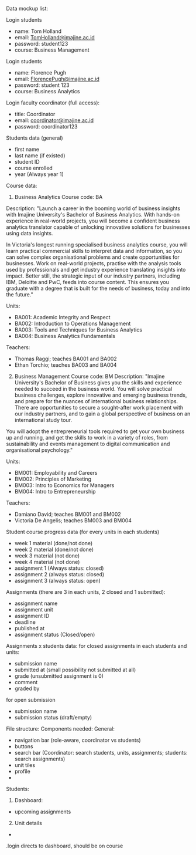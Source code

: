 Data mockup list:

Login students 
- name: Tom Holland
- email: TomHolland@imajine.ac.id
- password: student123
- course: Business Management

Login students
- name: Florence Pugh
- email: FlorencePugh@imajine.ac.id
- password: student 123
- course: Business Analytics

Login faculty coordinator (full access):
- title: Coordinator
- email: coordinator@imajine.ac.id
- password: coordinator123

Students data (general)
- first name
- last name (if existed)
- student ID
- course enrolled
- year (Always year 1)

Course data: 
1. Business Analytics
Course code: BA

Description: "Launch a career in the booming world of business insights with Imajine University's Bachelor of Business Analytics. With hands-on experience in real-world projects, you will become a confident business analytics translator capable of unlocking innovative solutions for businesses using data insights.

In Victoria's longest running specialised business analytics course, you will learn practical commercial skills to interpret data and information, so you can solve complex organisational problems and create opportunities for businesses. Work on real-world projects, practise with the analysis tools used by professionals and get industry experience translating insights into impact. Better still, the strategic input of our industry partners, including IBM, Deloitte and PwC, feeds into course content. This ensures you graduate with a degree that is built for the needs of business, today and into the future."

Units:
- BA001: Academic Integrity and Respect
- BA002: Introduction to Operations Management
- BA003: Tools and Techniques for Business Analytics
- BA004: Business Analytics Fundamentals

Teachers: 
- Thomas Raggi; teaches BA001 and BA002
- Ethan Torchio; teaches BA003 and BA004

2. Business Management
Course code: BM
Description: "Imajine University's Bachelor of Business gives you the skills and experience needed to succeed in the business world. You will solve practical business challenges, explore innovative and emerging business trends, and prepare for the nuances of international business relationships. There are opportunities to secure a sought-after work placement with our industry partners, and to gain a global perspective of business on an international study tour.

You will adopt the entrepreneurial tools required to get your own business up and running, and get the skills to work in a variety of roles, from sustainability and events management to digital communication and organisational psychology."

Units:

- BM001: Employability and Careers
- BM002: Principles of Marketing
- BM003: Intro to Economics for Managers
- BM004: Intro to Entrepreneurship

Teachers:
- Damiano David; teaches BM001 and BM002
- Victoria De Angelis; teaches BM003 and BM004

Student course progress data (for every units in each students)
- week 1 material (done/not done)
- week 2 material (done/not done)
- week 3 material (not done)
- week 4 material (not done)
- assignment 1 (Always status: closed)
- assignment 2 (always status: closed)
- assignment 3 (always status: open)

Assignments (there are 3 in each units, 2 closed and 1 submitted):
- assignment name
- assignment unit
- assignment ID
- deadline
- published at
- assignment status (Closed/open)

Assignments x students data: 
for closed assignments in each students and units: 
- submission name
- submitted at (small possibility not submitted at all)
- grade (unsubmitted assignment is 0)
- comment
- graded by

for open submission
- submission name
- submission status (draft/empty)

File structure: 
Components needed:
General:
- navigation bar (role-aware, coordinator vs students)
- buttons
- search bar (Coordinator: search students, units, assignments; students: search assignments)
- unit tiles
- profile
- 
Students: 
1. Dashboard: 
- upcoming assignments
2. Unit details 
- 


.login directs to dashboard, should be on course
